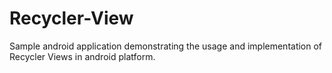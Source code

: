 # Recycler-View

Sample android application demonstrating the usage and implementation of Recycler Views in android platform.
